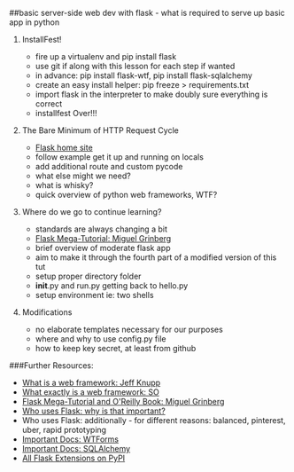 

##basic server-side web dev with flask - what is required to serve up basic app in python





1. InstallFest!
    - fire up a virtualenv and pip install flask
    - use git if along with this lesson for each step if wanted
    - in advance: pip install flask-wtf, pip install flask-sqlalchemy
    - create an easy install helper: pip freeze > requirements.txt 
    - import flask in the interpreter to make doubly sure everything is correct
    - installfest Over!!!

2. The Bare Minimum of HTTP Request Cycle   
    - [Flask home site](http://flask.pocoo.org/)   
    - follow example get it up and running on locals
    - add additional route and custom pycode    
    - what else might we need?
    - what is whisky?
    - quick overview of python web frameworks, WTF?

3. Where do we go to continue learning?
    - standards are always changing a bit
    - [Flask Mega-Tutorial: Miguel Grinberg](http://blog.miguelgrinberg.com/post/the-flask-mega-tutorial-part-i-hello-world)
    - brief overview of moderate flask app
    - aim to make it through the fourth part of a modified version of this tut
    - setup proper directory folder
    - __init__.py and run.py getting back to hello.py
    - setup environment ie: two shells

4. Modifications
    - no elaborate templates necessary for our purposes
    - where and why to use config.py file
    - how to keep key secret, at least from github
       

###Further Resources: 
- [What is a web framework: Jeff Knupp](http://www.jeffknupp.com/blog/2014/03/03/what-is-a-web-framework/)
- [What exactly is a web framework: SO](http://stackoverflow.com/questions/3345512/what-exactly-is-a-web-framework#3345751)
- [Flask Mega-Tutorial and O'Reilly Book: Miguel Grinberg](http://blog.miguelgrinberg.com/post/the-flask-mega-tutorial-part-i-hello-world)
- [Who uses Flask:  why is that important?](http://flask.pocoo.org/community/poweredby/)
- Who uses Flask:  additionally - for different reasons: balanced, pinterest, uber, rapid prototyping
- [Important Docs: WTForms](http://wtforms.readthedocs.org/en/latest/index.html)
- [Important Docs: SQLAlchemy](http://www.sqlalchemy.org/)
- [All Flask Extensions on PyPI](https://pypi.python.org/pypi?%3Aaction=search&term=wtforms&submit=search)





